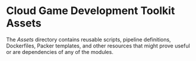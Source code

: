# Cloud Game Development Toolkit Assets

The *Assets* directory contains reusable scripts, pipeline definitions, Dockerfiles, Packer templates, and other resources that might prove useful or are dependencies of any of the modules.